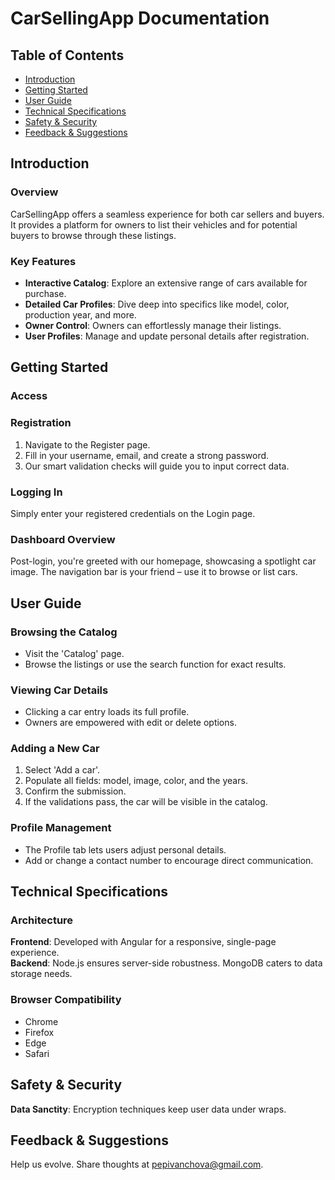 # **CarSellingApp Documentation**
## **Table of Contents**

- [Introduction](#introduction)
- [Getting Started](#getting-started)
- [User Guide](#user-guide)
- [Technical Specifications](#technical-specifications)
- [Safety & Security](#safety--security)
- [Feedback & Suggestions](#feedback--suggestions)

## **Introduction**

### **Overview** 
CarSellingApp offers a seamless experience for both car sellers and buyers. It provides a platform for owners to list their vehicles and for potential buyers to browse through these listings.

### **Key Features**
- **Interactive Catalog**: Explore an extensive range of cars available for purchase.
- **Detailed Car Profiles**: Dive deep into specifics like model, color, production year, and more.
- **Owner Control**: Owners can effortlessly manage their listings.
- **User Profiles**: Manage and update personal details after registration.

## **Getting Started**

### **Access**

### **Registration**
1. Navigate to the Register page.
2. Fill in your username, email, and create a strong password.
3. Our smart validation checks will guide you to input correct data.

### **Logging In**
Simply enter your registered credentials on the Login page.

### **Dashboard Overview**
Post-login, you're greeted with our homepage, showcasing a spotlight car image. The navigation bar is your friend – use it to browse or list cars.

## **User Guide**

### **Browsing the Catalog**
- Visit the 'Catalog' page.
- Browse the listings or use the search function for exact results.

### **Viewing Car Details**
- Clicking a car entry loads its full profile.
- Owners are empowered with edit or delete options.

### **Adding a New Car**
1. Select 'Add a car'.
2. Populate all fields: model, image, color, and the years.
3. Confirm the submission.
4. If the validations pass, the car will be visible in the catalog.

### **Profile Management**
- The Profile tab lets users adjust personal details.
- Add or change a contact number to encourage direct communication.

## **Technical Specifications**

### **Architecture**
**Frontend**: Developed with Angular for a responsive, single-page experience.  
**Backend**: Node.js ensures server-side robustness. MongoDB caters to data storage needs.

### **Browser Compatibility**
- Chrome
- Firefox
- Edge
- Safari


## **Safety & Security**

**Data Sanctity**: Encryption techniques keep user data under wraps.

## **Feedback & Suggestions**

Help us evolve. Share thoughts at [pepivanchova@gmail.com](mailto:pepivanchova@gmail.com).
